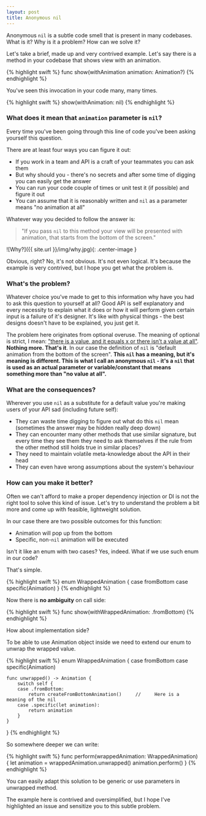 ```yaml
---
layout: post
title: Anonymous nil
---
```


Anonymous `nil` is a subtle code smell that is present in many codebases. What is it? Why is it a problem? How can we solve it?

Let's take a brief, made up and very contrived example. Let's say there is a method in your codebase that shows view with an animation.

{% highlight swift %}
func show(withAnimation animation: Animation?)
{% endhighlight %}

You've seen this invocation in your code many, many times.

{% highlight swift %}
show(withAnimation: nil)
{% endhighlight %}

### What does it mean that `animation` parameter is `nil`?

Every time you've been going through this line of code you've been asking yourself this question.

There are at least four ways you can figure it out:

- If you work in a team and API is a craft of your teammates you can ask them
- But why should you - there's no secrets and after some time of digging you can easily get the answer
- You can run your code couple of times or unit test it (if possible) and figure it out
- You can assume that it is reasonably written and `nil` as a parameter means "no animation at all"

Whatever way you decided to follow the answer is:

> "If you pass `nil` to this method your view will be presented with animation, that starts from the bottom of the screen."

![Why?]({{ site.url }}/img/why.jpg){: .center-image }

Obvious, right? No, it's not obvious. It's not even logical. It's because the example is very contrived, but I hope you get what the problem is.

### What's the problem?

Whatever choice you've made to get to this information why have you had to ask this question to yourself at all? Good API is self explanatory and every necessity to explain what it does or how it will perform given certain input is a failure of it's designer. It's like with physical things - the best designs doesn't have to be explained, you just get it.

The problem here originates from optional overuse. The meaning of optional is strict, I mean: ["there is a value, and it equals x or there isn’t a value at all"](https://developer.apple.com/library/content/documentation/Swift/Conceptual/Swift_Programming_Language/TheBasics.html). **Nothing more. That's it**. In our case the definition of `nil` is "default animation from the bottom of the screen". **This `nil` has a meaning, but it's meaning is different. This is what I call an anonymous `nil` - it's a `nil` that is used as an actual parameter or variable/constant that means something more than "no value at all".**

### What are the consequences?

Wherever you use `nil` as a substitute for a default value you're making users of your API sad (including future self):

- They can waste time digging to figure out what do this `nil` mean (sometimes the answer may be hidden really deep down)
- They can encounter many other methods that use similar signature, but every time they see them they need to ask themselves if the rule from the other method still holds true in similar places?
- They need to maintain volatile meta-knowledge about the API in their head
- They can even have wrong assumptions about the system's behaviour

### How can you make it better?

Often we can't afford to make a proper dependency injection or DI is not the right tool to solve this kind of issue. Let's try to understand the problem a bit more and come up with feasible, lightweight solution.

In our case there are two possible outcomes for this function:

- Animation will pop up from the bottom
- Specific, non-`nil` animation will be executed

Isn't it like an enum with two cases? Yes, indeed. What if we use such enum in our code?

That's simple.

{% highlight swift %}
enum WrappedAnimation {
    case fromBottom
    case specific(Animation)
}
{% endhighlight %}

Now there is **no ambiguity** on call side:

{% highlight swift %}
func show(withWrappedAnimation: .fromBottom)
{% endhighlight %}

How about implementation side?

To be able to use Animation object inside we need to extend our enum to unwrap the wrapped value.

{% highlight swift %}
enum WrappedAnimation {
    case fromBottom
    case specific(Animation)

    func unwrapped() -> Animation {
        switch self {
        case .fromBottom:
            return createFromBottomAnimation()     //     Here is a meaning of the nil
        case .specific(let animation):
            return animation
        }
    }
}
{% endhighlight %}

So somewhere deeper we can write:

{% highlight swift %}
func perform(wrappedAnimation: WrappedAnimation) {
    let animation = wrappedAnimation.unwrapped()
    animation.perform()
}
{% endhighlight %}

You can easily adapt this solution to be generic or use parameters in unwrapped method.

The example here is contrived and oversimplified, but I hope I've highlighted an issue and sensitize you to this subtle problem.
